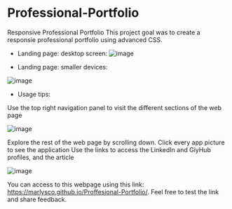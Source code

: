 # Professional-Portfolio
Responsive Professional Portfolio
This project goal was to create a responsie professional portfolio using advanced CSS.

- Landing page: desktop screen:
![image](https://user-images.githubusercontent.com/44534982/111096007-fd461200-8514-11eb-9683-ed5cfe6d1970.png)

- Landing page: smaller devices:

![image](https://user-images.githubusercontent.com/44534982/111096697-7eea6f80-8516-11eb-8491-83d69999cf3e.png)

- Usage tips:

Use the top right navigation panel to visit the different sections of the web page

![image](https://user-images.githubusercontent.com/44534982/111096229-67f74d80-8515-11eb-9c2e-65d1ee170750.png)

Explore the rest of the web page by scrolling down.
Click every app picture to see the application
Use the links to access the LinkedIn and GiyHub profiles, and the article

![image](https://user-images.githubusercontent.com/44534982/111096858-dab4f880-8516-11eb-892c-fdfa69db6876.png)

You can access to this webpage using this link: https://marlysco.github.io/Proffesional-Portfolio/.
Feel free to test the link and share feedback.
